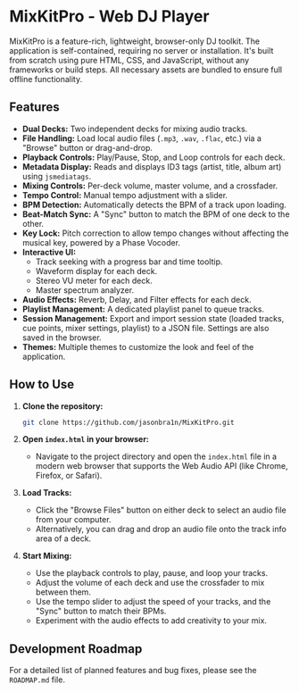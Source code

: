 # MixKitPro - Web DJ Player

MixKitPro is a feature-rich, lightweight, browser-only DJ toolkit. The application is self-contained, requiring no server or installation. It's built from scratch using pure HTML, CSS, and JavaScript, without any frameworks or build steps. All necessary assets are bundled to ensure full offline functionality.

## Features

*   **Dual Decks:** Two independent decks for mixing audio tracks.
*   **File Handling:** Load local audio files (`.mp3`, `.wav`, `.flac`, etc.) via a "Browse" button or drag-and-drop.
*   **Playback Controls:** Play/Pause, Stop, and Loop controls for each deck.
*   **Metadata Display:** Reads and displays ID3 tags (artist, title, album art) using `jsmediatags`.
*   **Mixing Controls:** Per-deck volume, master volume, and a crossfader.
*   **Tempo Control:** Manual tempo adjustment with a slider.
*   **BPM Detection:** Automatically detects the BPM of a track upon loading.
*   **Beat-Match Sync:** A "Sync" button to match the BPM of one deck to the other.
*   **Key Lock:** Pitch correction to allow tempo changes without affecting the musical key, powered by a Phase Vocoder.
*   **Interactive UI:**
    *   Track seeking with a progress bar and time tooltip.
    *   Waveform display for each deck.
    *   Stereo VU meter for each deck.
    *   Master spectrum analyzer.
*   **Audio Effects:** Reverb, Delay, and Filter effects for each deck.
*   **Playlist Management:** A dedicated playlist panel to queue tracks.
*   **Session Management:** Export and import session state (loaded tracks, cue points, mixer settings, playlist) to a JSON file. Settings are also saved in the browser.
*   **Themes:** Multiple themes to customize the look and feel of the application.

## How to Use

1.  **Clone the repository:**
    ```bash
    git clone https://github.com/jasonbra1n/MixKitPro.git
    ```
2.  **Open `index.html` in your browser:**
    -   Navigate to the project directory and open the `index.html` file in a modern web browser that supports the Web Audio API (like Chrome, Firefox, or Safari).

3.  **Load Tracks:**
    -   Click the "Browse Files" button on either deck to select an audio file from your computer.
    -   Alternatively, you can drag and drop an audio file onto the track info area of a deck.

4.  **Start Mixing:**
    -   Use the playback controls to play, pause, and loop your tracks.
    -   Adjust the volume of each deck and use the crossfader to mix between them.
    -   Use the tempo slider to adjust the speed of your tracks, and the "Sync" button to match their BPMs.
    -   Experiment with the audio effects to add creativity to your mix.

## Development Roadmap

For a detailed list of planned features and bug fixes, please see the `ROADMAP.md` file.
